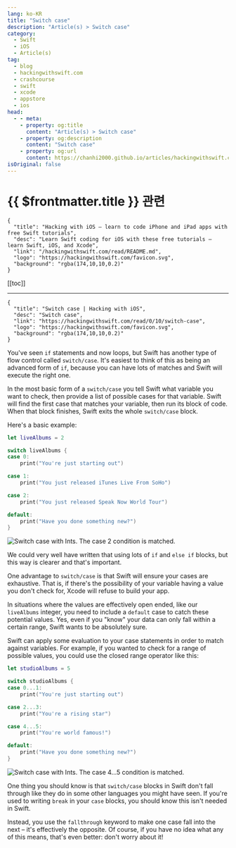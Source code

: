 ```yaml
---
lang: ko-KR
title: "Switch case"
description: "Article(s) > Switch case"
category:
  - Swift
  - iOS
  - Article(s)
tag: 
  - blog
  - hackingwithswift.com
  - crashcourse
  - swift
  - xcode
  - appstore
  - ios  
head:
  - - meta:
    - property: og:title
      content: "Article(s) > Switch case"
    - property: og:description
      content: "Switch case"
    - property: og:url
      content: https://chanhi2000.github.io/articles/hackingwithswift.com/read/00/10-switch-case.html
isOriginal: false
---
```


# {{ $frontmatter.title }} 관련

```component VPCard
{
  "title": "Hacking with iOS – learn to code iPhone and iPad apps with free Swift tutorials",
  "desc": "Learn Swift coding for iOS with these free tutorials – learn Swift, iOS, and Xcode",
  "link": "/hackingwithswift.com/read/README.md",
  "logo": "https://hackingwithswift.com/favicon.svg",
  "background": "rgba(174,10,10,0.2)"
}
```

[[toc]]

---

```component VPCard
{
  "title": "Switch case | Hacking with iOS",
  "desc": "Switch case",
  "link": "https://hackingwithswift.com/read/0/10/switch-case",
  "logo": "https://hackingwithswift.com/favicon.svg",
  "background": "rgba(174,10,10,0.2)"
}
```

<VidStack src="youtube/Jjd-m6fFu08" />

You've seen `if` statements and now loops, but Swift has another type of flow control called `switch/case`. It's easiest to think of this as being an advanced form of `if`, because you can have lots of matches and Swift will execute the right one.

In the most basic form of a `switch/case` you tell Swift what variable you want to check, then provide a list of possible cases for that variable. Swift will find the first case that matches your variable, then run its block of code. When that block finishes, Swift exits the whole `switch/case` block.

Here's a basic example:


```swift
let liveAlbums = 2

switch liveAlbums {
case 0:
    print("You're just starting out")

case 1:
    print("You just released iTunes Live From SoHo")

case 2:
    print("You just released Speak Now World Tour")

default:
    print("Have you done something new?")
}
```

![Switch case with Ints. The `case 2` condition is matched.](https://hackingwithswift.com/img/books/hws/switch-case-1@2x.png)

We could very well have written that using lots of `if` and `else if` blocks, but this way is clearer and that's important.

One advantage to `switch/case` is that Swift will ensure your cases are exhaustive. That is, if there's the possibility of your variable having a value you don't check for, Xcode will refuse to build your app.

In situations where the values are effectively open ended, like our `liveAlbums` integer, you need to include a `default` case to catch these potential values. Yes, even if you "know" your data can only fall within a certain range, Swift wants to be absolutely sure.

Swift can apply some evaluation to your case statements in order to match against variables. For example, if you wanted to check for a range of possible values, you could use the closed range operator like this:

```swift
let studioAlbums = 5

switch studioAlbums {
case 0...1:
    print("You're just starting out")

case 2...3:
    print("You're a rising star")

case 4...5:
    print("You're world famous!")

default:
    print("Have you done something new?")
}
```

![Switch case with Ints. The `case 4...5` condition is matched.](https://hackingwithswift.com/img/books/hws/switch-case-2@2x.png)

One thing you should know is that `switch/case` blocks in Swift don't fall through like they do in some other languages you might have seen. If you're used to writing `break` in your `case` blocks, you should know this isn't needed in Swift. 

Instead, you use the `fallthrough` keyword to make one case fall into the next – it's effectively the opposite. Of course, if you have no idea what any of this means, that's even better: don't worry about it!


